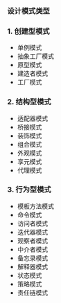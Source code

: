 ### 设计模式类型

### 1. 创建型模式

-   单例模式
-   抽象工厂模式
-   原型模式
-   建造者模式
-   工厂模式

### 2. 结构型模式

-   适配器模式
-   桥接模式
-   装饰模式
-   组合模式
-   外观模式
-   享元模式
-   代理模式

### 3. 行为型模式

-   模板方法模式
-   命令模式
-   访问者模式
-   迭代器模式
-   观察者模式
-   中介者模式
-   备忘录模式
-   解释器模式
-   状态模式
-   策略模式
-   责任链模式